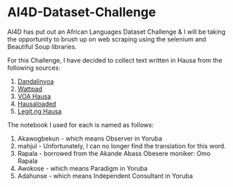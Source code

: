 # AI4D-Dataset-Challenge
AI4D has put out an African Languages Dataset Challenge &amp; I will be taking the opportunity to brush up on web scraping using the selenium and Beautiful Soup libraries. 

For this Challenge, I have decided to collect text written in Hausa from the following sources:

1. [Dandalinvoa](https://www.dandalinvoa.com/)
2. [Wattpad](https://www.wattpad.com/)
3. [VOA Hausa](voahausa.com)
4. [Hausaloaded](https://www.hausaloaded.com/)
5. [Legit.ng Hausa](http://hausa.legit.ng/)

The notebook I used for each is named as follows:
1. Akawogbekun - which means Observer in Yoruba
2. mahjul - Unfortunately, I can no longer find the translation for this word. 
3. Rapala - borrowed from the Akande Abass Obesere moniker: Omo Rapala
4. Awokose - which means Paradigm in Yoruba
5. Adahunse - which means Independent Consultant in Yoruba

